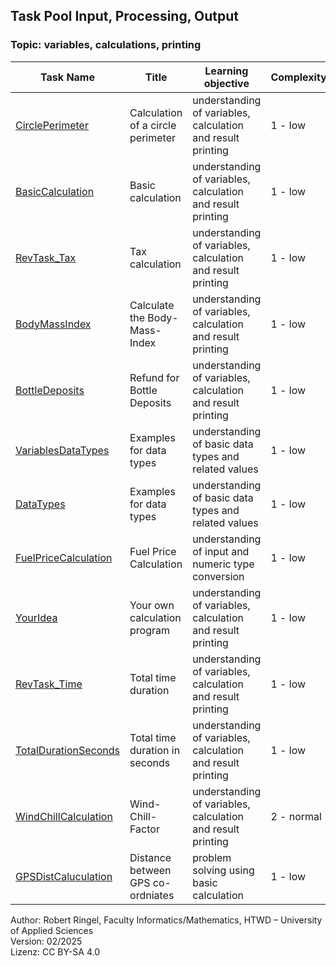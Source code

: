 ## Task Pool Input, Processing, Output

### Topic: variables, calculations, printing


| **Task Name**                                    | **Title**                         | **Learning objective**                                      | **Complexity** | **Task type**          |
| ------------------------------------------------ | --------------------------------- | ----------------------------------------------------------- | -------------- | ---------------------- |
| [CirclePerimeter](CirclePerimeter.md)            | Calculation of a circle perimeter | understanding of variables, calculation and result printing | 1 - low        | worked out example     |
| [BasicCalculation](BasicCalculation.md)          | Basic calculation                 | understanding of variables, calculation and result printing | 1 - low        | imitation task         |
| [RevTask_Tax](RevTask_Tax.md)                    | Tax calculation                   | understanding of variables, calculation and result printing | 1 - low        | reverse task           |
| [BodyMassIndex](BodyMassIndex.md)                | Calculate the Body-Mass-Index     | understanding of variables, calculation and result printing | 1 - low        | conventional task      |
| [BottleDeposits](BottleDeposits.md)              | Refund for Bottle Deposits        | understanding of variables, calculation and result printing | 1 - low        | completion task        |
| [VariablesDataTypes](VariablesDataTypes.md)      | Examples for data types           | understanding of basic data types and related values        | 1 - low        | worked out example     |
| [DataTypes](DataTypes.md)                        | Examples for data types           | understanding of basic data types and related values        | 1 - low        | completion task        |
| [FuelPriceCalculation](FuelPriceCalculation.md)  | Fuel Price Calculation            | understanding of input and numeric type conversion          | 1 - low        | completion task        |
| [YourIdea](YourIdea.md)                          | Your own calculation program      | understanding of variables, calculation and result printing | 1 - low        | non-specific goal task |
| [RevTask_Time](RevTask_Time.md)                  | Total time duration               | understanding of variables, calculation and result printing | 1 - low        | reverse task           |
| [TotalDurationSeconds](TotalDurationSeconds.md)  | Total time duration in seconds    | understanding of variables, calculation and result printing | 1 - low        | conventional task      |
| [WindChillCalculation](WindChillCalculation.md)  | Wind-Chill-Factor                 | understanding of variables, calculation and result printing | 2 - normal     | imitation task         |  
| [GPSDistCaluculation](GPSDistCaluculation.md)    | Distance between GPS co-ordniates | problem solving using basic calculation                     | 1 - low        | conventional task      |

Author: Robert Ringel, Faculty Informatics/Mathematics, HTWD – University of Applied Sciences  
Version: 02/2025  
Lizenz: CC BY-SA 4.0
